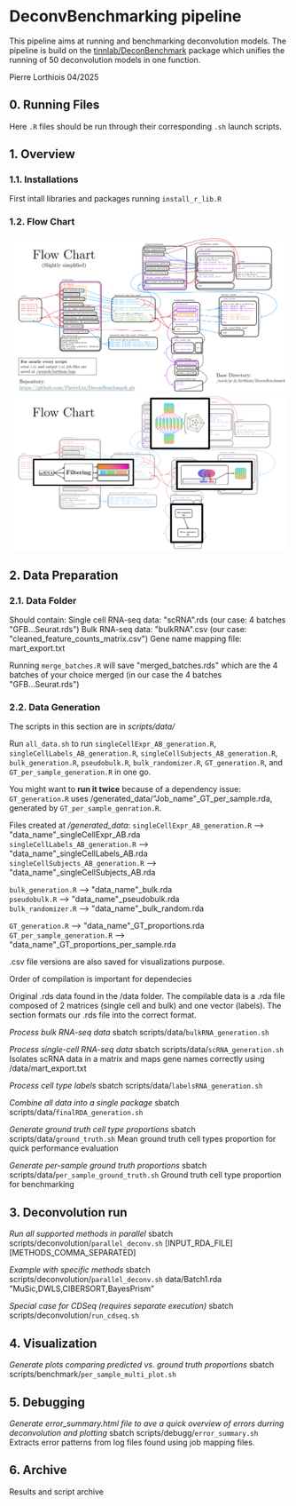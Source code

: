 # DeconvBenchmarking pipeline
This pipeline aims at running and benchmarking deconvolution models.
The pipeline is build on the [tinnlab/DeconBenchmark](https://github.com/tinnlab/DeconBenchmark) package which unifies the running of 50 deconvolution models in one function.

Pierre Lorthiois 04/2025

## 0. Running Files
Here `.R` files should be run through their corresponding `.sh` launch scripts.

## 1. Overview
### 1.1. Installations
First intall libraries and packages running `install_r_lib.R`
### 1.2. Flow Chart
<img src="data/FlowChart.png" width="800" alt="Detailed workflow diagram of the deconvolution benchmarking process">
<img src="data/SimpleFlowChart.png" width="500" alt="Detailed workflow diagram of the deconvolution benchmarking process">

## 2. Data Preparation
### 2.1. Data Folder
Should contain:
Single cell RNA-seq data: "scRNA".rds   (our case: 4 batches "GFB...Seurat.rds")
Bulk RNA-seq data: "bulkRNA".csv        (our case: "cleaned_feature_counts_matrix.csv")
Gene name mapping file: mart_export.txt

Running `merge_batches.R` will save "merged_batches.rds" which are the 4 batches of your choice merged (in our case the 4 batches "GFB...Seurat.rds")

### 2.2. Data Generation
The scripts in this section are in *scripts/data/*

Run `all_data.sh` to run 
`singleCellExpr_AB_generation.R`, 
`singleCellLabels_AB_generation.R`, 
`singleCellSubjects_AB_generation.R`, 
`bulk_generation.R`, 
`pseudobulk.R`, 
`bulk_randomizer.R`, 
`GT_generation.R`, 
and `GT_per_sample_generation.R` in one go.

You might want to **run it twice** because of a dependency issue: `GT_generation.R` uses /generated_data/"Job_name"_GT_per_sample.rda, generated by `GT_per_sample_genration.R`.


Files created at */generated_data*:
`singleCellExpr_AB_generation.R`        --> "data_name"_singleCellExpr_AB.rda<br>
`singleCellLabels_AB_generation.R`      --> "data_name"_singleCellLabels_AB.rda<br>
`singleCellSubjects_AB_generation.R`    --> "data_name"_singleCellSubjects_AB.rda<br>

`bulk_generation.R`             --> "data_name"_bulk.rda<br>
`pseudobulk.R`                  --> "data_name"_pseudobulk.rda<br>
`bulk_randomizer.R`             --> "data_name"_bulk_random.rda<br>

`GT_generation.R`               --> "data_name"_GT_proportions.rda<br>
`GT_per_sample_generation.R`    --> "data_name"_GT_proportions_per_sample.rda<br>

.csv file versions are also saved for visualizations purpose.








Order of compilation is important for dependecies

Original .rds data found in the /data folder.
The compilable data is a .rda file composed of 2 matrices (single cell and bulk) and one vector (labels).
The section formats our .rds file into the correct format.

*Process bulk RNA-seq data*
sbatch scripts/data/`bulkRNA_generation.sh`

*Process single-cell RNA-seq data*
sbatch scripts/data/`scRNA_generation.sh`
Isolates scRNA data in a matrix and maps gene names correctly using /data/mart_export.txt

*Process cell type labels*
sbatch scripts/data/`labelsRNA_generation.sh`

*Combine all data into a single package*
sbatch scripts/data/`finalRDA_generation.sh`

*Generate ground truth cell type proportions*
sbatch scripts/data/`ground_truth.sh`
Mean ground truth cell types proportion for quick performance evaluation

*Generate per-sample ground truth proportions*
sbatch scripts/data/`per_sample_ground_truth.sh`
Ground truth cell type proportion for benchmarking


## 3. Deconvolution run
*Run all supported methods in parallel*
sbatch scripts/deconvolution/`parallel_deconv.sh` [INPUT_RDA_FILE] [METHODS_COMMA_SEPARATED]

*Example with specific methods*
sbatch scripts/deconvolution/`parallel_deconv.sh` data/Batch1.rda "MuSic,DWLS,CIBERSORT,BayesPrism"

*Special case for CDSeq (requires separate execution)*
sbatch scripts/deconvolution/`run_cdseq.sh`



## 4. Visualization
*Generate plots comparing predicted vs. ground truth proportions*
sbatch scripts/benchmark/`per_sample_multi_plot.sh`

## 5. Debugging
*Generate error_summary.html file to ave a quick overview of errors durring deconvolution and plotting*
sbatch scripts/debugg/`error_summary.sh`
Extracts error patterns from log files found using job mapping files.

## 6. Archive
Results and script archive

